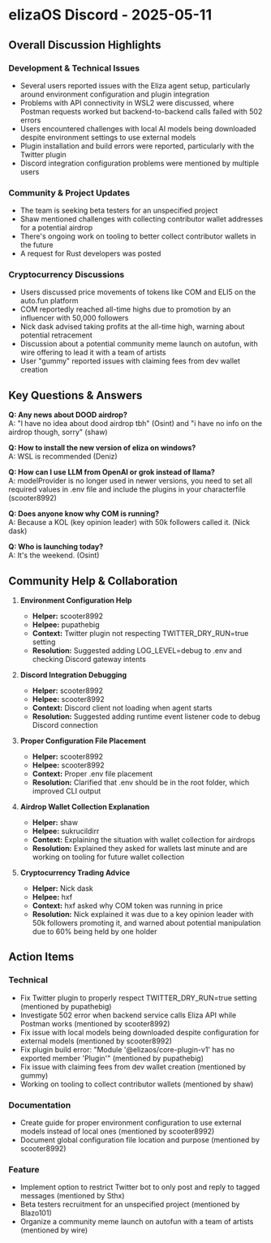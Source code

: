 # elizaOS Discord - 2025-05-11

## Overall Discussion Highlights

### Development & Technical Issues
- Several users reported issues with the Eliza agent setup, particularly around environment configuration and plugin integration
- Problems with API connectivity in WSL2 were discussed, where Postman requests worked but backend-to-backend calls failed with 502 errors
- Users encountered challenges with local AI models being downloaded despite environment settings to use external models
- Plugin installation and build errors were reported, particularly with the Twitter plugin
- Discord integration configuration problems were mentioned by multiple users

### Community & Project Updates
- The team is seeking beta testers for an unspecified project
- Shaw mentioned challenges with collecting contributor wallet addresses for a potential airdrop
- There's ongoing work on tooling to better collect contributor wallets in the future
- A request for Rust developers was posted

### Cryptocurrency Discussions
- Users discussed price movements of tokens like COM and ELI5 on the auto.fun platform
- COM reportedly reached all-time highs due to promotion by an influencer with 50,000 followers
- Nick dask advised taking profits at the all-time high, warning about potential retracement
- Discussion about a potential community meme launch on autofun, with wire offering to lead it with a team of artists
- User "gummy" reported issues with claiming fees from dev wallet creation

## Key Questions & Answers

**Q: Any news about DOOD airdrop?**  
A: "I have no idea about dood airdrop tbh" (Osint) and "i have no info on the airdrop though, sorry" (shaw)

**Q: How to install the new version of eliza on windows?**  
A: WSL is recommended (Deniz)

**Q: How can I use LLM from OpenAI or grok instead of llama?**  
A: modelProvider is no longer used in newer versions, you need to set all required values in .env file and include the plugins in your characterfile (scooter8992)

**Q: Does anyone know why COM is running?**  
A: Because a KOL (key opinion leader) with 50k followers called it. (Nick dask)

**Q: Who is launching today?**  
A: It's the weekend. (Osint)

## Community Help & Collaboration

1. **Environment Configuration Help**
   - **Helper:** scooter8992
   - **Helpee:** pupathebig
   - **Context:** Twitter plugin not respecting TWITTER_DRY_RUN=true setting
   - **Resolution:** Suggested adding LOG_LEVEL=debug to .env and checking Discord gateway intents

2. **Discord Integration Debugging**
   - **Helper:** scooter8992
   - **Helpee:** scooter8992
   - **Context:** Discord client not loading when agent starts
   - **Resolution:** Suggested adding runtime event listener code to debug Discord connection

3. **Proper Configuration File Placement**
   - **Helper:** scooter8992
   - **Helpee:** scooter8992
   - **Context:** Proper .env file placement
   - **Resolution:** Clarified that .env should be in the root folder, which improved CLI output

4. **Airdrop Wallet Collection Explanation**
   - **Helper:** shaw
   - **Helpee:** sukrucildirr
   - **Context:** Explaining the situation with wallet collection for airdrops
   - **Resolution:** Explained they asked for wallets last minute and are working on tooling for future wallet collection

5. **Cryptocurrency Trading Advice**
   - **Helper:** Nick dask
   - **Helpee:** hxf
   - **Context:** hxf asked why COM token was running in price
   - **Resolution:** Nick explained it was due to a key opinion leader with 50k followers promoting it, and warned about potential manipulation due to 60% being held by one holder

## Action Items

### Technical
- Fix Twitter plugin to properly respect TWITTER_DRY_RUN=true setting (mentioned by pupathebig)
- Investigate 502 error when backend service calls Eliza API while Postman works (mentioned by scooter8992)
- Fix issue with local models being downloaded despite configuration for external models (mentioned by scooter8992)
- Fix plugin build error: "Module '@elizaos/core-plugin-v1' has no exported member 'Plugin'" (mentioned by pupathebig)
- Fix issue with claiming fees from dev wallet creation (mentioned by gummy)
- Working on tooling to collect contributor wallets (mentioned by shaw)

### Documentation
- Create guide for proper environment configuration to use external models instead of local ones (mentioned by scooter8992)
- Document global configuration file location and purpose (mentioned by scooter8992)

### Feature
- Implement option to restrict Twitter bot to only post and reply to tagged messages (mentioned by Sthx)
- Beta testers recruitment for an unspecified project (mentioned by Blazo101)
- Organize a community meme launch on autofun with a team of artists (mentioned by wire)
